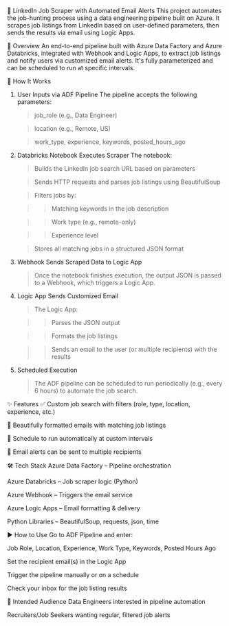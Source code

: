 🔎 LinkedIn Job Scraper with Automated Email Alerts
This project automates the job-hunting process using a data engineering pipeline built on Azure. It scrapes job listings from LinkedIn based on user-defined parameters, then sends the results via email using Logic Apps.

🚀 Overview
An end-to-end pipeline built with Azure Data Factory and Azure Databricks, integrated with Webhook and Logic Apps, to extract job listings and notify users via customized email alerts. It's fully parameterized and can be scheduled to run at specific intervals.

🧩 How It Works
1. User Inputs via ADF Pipeline
   The pipeline accepts the following parameters:

   > job_role (e.g., Data Engineer)

   > location (e.g., Remote, US)

   > work_type, experience, keywords, posted_hours_ago

2. Databricks Notebook Executes Scraper
   The notebook:

   > Builds the LinkedIn job search URL based on parameters

   > Sends HTTP requests and parses job listings using BeautifulSoup

   > Filters jobs by:

      >> Matching keywords in the job description

      >> Work type (e.g., remote-only)

      >> Experience level

   > Stores all matching jobs in a structured JSON format

3. Webhook Sends Scraped Data to Logic App
   > Once the notebook finishes execution, the output JSON is passed to a Webhook, which triggers a Logic App.

4. Logic App Sends Customized Email
   > The Logic App:

    >> Parses the JSON output

    >> Formats the job listings

    >> Sends an email to the user (or multiple recipients) with the results

5. Scheduled Execution
   > The ADF pipeline can be scheduled to run periodically (e.g., every 6 hours) to automate the job search.

✨ Features
✅ Custom job search with filters (role, type, location, experience, etc.)

📩 Beautifully formatted emails with matching job listings

🔁 Schedule to run automatically at custom intervals

👥 Email alerts can be sent to multiple recipients

🛠️ Tech Stack
Azure Data Factory – Pipeline orchestration

Azure Databricks – Job scraper logic (Python)

Azure Webhook – Triggers the email service

Azure Logic Apps – Email formatting & delivery

Python Libraries – BeautifulSoup, requests, json, time

▶️ How to Use
Go to ADF Pipeline and enter:

Job Role, Location, Experience, Work Type, Keywords, Posted Hours Ago

Set the recipient email(s) in the Logic App

Trigger the pipeline manually or on a schedule

Check your inbox for the job listing results

👤 Intended Audience
Data Engineers interested in pipeline automation

Recruiters/Job Seekers wanting regular, filtered job alerts
